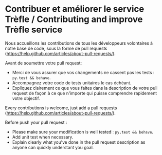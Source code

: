# Contribuer et améliorer le service Trèfle / Contributing and improve Trèfle service

Nous accueillons les contributions de tous les développeurs volontaires à notre base de code, sous la forme de pull requests (https://help.github.com/articles/about-pull-requests/).

Avant de soumettre votre pull request:
  * Merci de vous assurer que vos changements ne cassent pas les tests : `py.test && behave`.
  * Accompagnez votre code de tests unitaires le cas échéant.
  * Expliquez clairement ce que vous faites dans la description de votre pull request de façon à ce que n'importe qui puisse comprendre rapidement votre objectif.



Every contributions is welcome, just add a pull requests (https://help.github.com/articles/about-pull-requests/).

Before push your pull request :
  * Please make sure your modification is well tested : `py.test && behave`.
  * Add unit test when necessary.
  * Explain clearly what you've done in the pull request description as anyone can quickly understant you goal.
